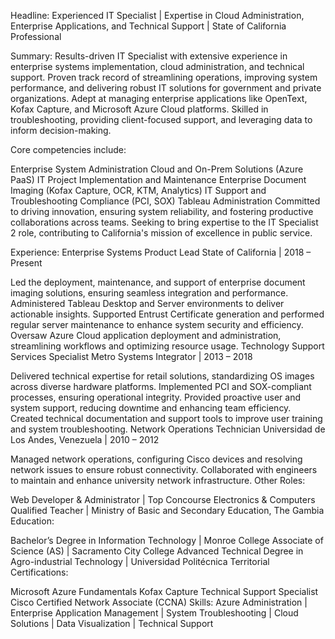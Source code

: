 Headline:
Experienced IT Specialist | Expertise in Cloud Administration, Enterprise Applications, and Technical Support | State of California Professional

Summary:
Results-driven IT Specialist with extensive experience in enterprise systems implementation, cloud administration, and technical support. Proven track record of streamlining operations, improving system performance, and delivering robust IT solutions for government and private organizations. Adept at managing enterprise applications like OpenText, Kofax Capture, and Microsoft Azure Cloud platforms. Skilled in troubleshooting, providing client-focused support, and leveraging data to inform decision-making.

Core competencies include:

Enterprise System Administration
Cloud and On-Prem Solutions (Azure PaaS)
IT Project Implementation and Maintenance
Enterprise Document Imaging (Kofax Capture, OCR, KTM, Analytics)
IT Support and Troubleshooting
Compliance (PCI, SOX)
Tableau Administration
Committed to driving innovation, ensuring system reliability, and fostering productive collaborations across teams. Seeking to bring expertise to the IT Specialist 2 role, contributing to California's mission of excellence in public service.

Experience:
Enterprise Systems Product Lead
State of California | 2018 – Present

Led the deployment, maintenance, and support of enterprise document imaging solutions, ensuring seamless integration and performance.
Administered Tableau Desktop and Server environments to deliver actionable insights.
Supported Entrust Certificate generation and performed regular server maintenance to enhance system security and efficiency.
Oversaw Azure Cloud application deployment and administration, streamlining workflows and optimizing resource usage.
Technology Support Services Specialist
Metro Systems Integrator | 2013 – 2018

Delivered technical expertise for retail solutions, standardizing OS images across diverse hardware platforms.
Implemented PCI and SOX-compliant processes, ensuring operational integrity.
Provided proactive user and system support, reducing downtime and enhancing team efficiency.
Created technical documentation and support tools to improve user training and system troubleshooting.
Network Operations Technician
Universidad de Los Andes, Venezuela | 2010 – 2012

Managed network operations, configuring Cisco devices and resolving network issues to ensure robust connectivity.
Collaborated with engineers to maintain and enhance university network infrastructure.
Other Roles:

Web Developer & Administrator | Top Concourse Electronics & Computers
Qualified Teacher | Ministry of Basic and Secondary Education, The Gambia
Education:

Bachelor’s Degree in Information Technology | Monroe College
Associate of Science (AS) | Sacramento City College
Advanced Technical Degree in Agro-industrial Technology | Universidad Politécnica Territorial
Certifications:

Microsoft Azure Fundamentals
Kofax Capture Technical Support Specialist
Cisco Certified Network Associate (CCNA)
Skills:
Azure Administration | Enterprise Application Management | System Troubleshooting | Cloud Solutions | Data Visualization | Technical Support
